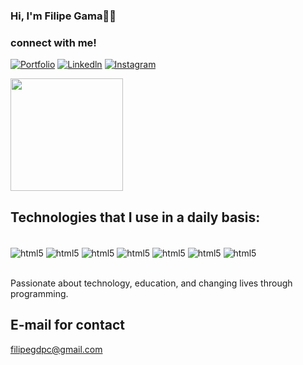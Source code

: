 ### Hi, I'm Filipe Gama👋🏻

### connect with me!

[![Portfolio](https://img.shields.io/website-up-down-green-red/http/monip.org.svg)](https://filipegdpc.github.io/Portifolio/)
[![Linkedln](https://img.shields.io/badge/LinkedIn-0077B5?style=for-the-badge&logo=linkedin&logoColor=white
)](https://www.linkedin.com/in/filipegdpc/)
[![Instagram](https://img.shields.io/badge/Instagram-E4405F?style=for-the-badge&logo=instagram&logoColor=white)](https://www.instagram.com/filipegdev/)

<a href="#">
  <img height="180" src="https://streak-stats.demolab.com/?user=FilipeGDPC" />
</a>


## Technologies that I use in a daily basis:

<div style="display: inline_block"><br/>
    <img align ="center" alt="html5" src="https://img.shields.io/badge/HTML5-E34F26?style=for-the-badge&logo=html5&logoColor=white" /> 
    <img align ="center" alt="html5" src="https://img.shields.io/badge/CSS3-1572B6?style=for-the-badge&logo=css3&logoColor=white" /> 
    <img align ="center" alt="html5" src="https://img.shields.io/badge/Bootstrap-563D7C?style=for-the-badge&logo=bootstrap&logoColor=white" /> 
    <img align ="center" alt="html5" src="https://img.shields.io/badge/Python-14354C?style=for-the-badge&logo=python&logoColor=white" /> 
    <img align ="center" alt="html5" src="https://img.shields.io/badge/Flask-000000?style=for-the-badge&logo=flask&logoColor=white" /> 
    <img align ="center" alt="html5" src="https://img.shields.io/badge/Django-092E20?style=for-the-badge&logo=django&logoColor=white" /> 
    <img align ="center" alt="html5" src="https://img.shields.io/badge/MySQL-00000F?style=for-the-badge&logo=mysql&logoColor=white" /> 
    </div><br/>

Passionate about technology, education, and changing lives through programming.


## E-mail for contact
filipegdpc@gmail.com
